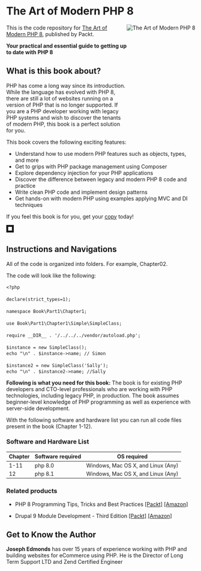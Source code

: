 # The Art of Modern PHP 8

<a href="https://www.packtpub.com/product/the-art-of-modern-php-8/9781800566156"><img src="https://static.packt-cdn.com/products/9781800566156/cover/smaller" alt="The Art of Modern PHP 8" height="256px" align="right"></a>

This is the code repository for [The Art of Modern PHP 8](https://www.packtpub.com/product/the-art-of-modern-php-8/9781800566156), published by Packt.

**Your practical and essential guide to getting up to date with PHP 8**

## What is this book about?
PHP has come a long way since its introduction. While the language has evolved with PHP 8, there are still a lot of websites running on a version of PHP that is no longer supported. If you are a PHP developer working with legacy PHP systems and wish to discover the tenants of modern PHP, this book is a perfect solution for you.

This book covers the following exciting features: 
* Understand how to use modern PHP features such as objects, types, and more
* Get to grips with PHP package management using Composer
* Explore dependency injection for your PHP applications
* Discover the difference between legacy and modern PHP 8 code and practice
* Write clean PHP code and implement design patterns
* Get hands-on with modern PHP using examples applying MVC and DI techniques

If you feel this book is for you, get your [copy](https://www.amazon.com/dp/1800566158) today!

<a href="https://www.packtpub.com/?utm_source=github&utm_medium=banner&utm_campaign=GitHubBanner"><img src="https://raw.githubusercontent.com/PacktPublishing/GitHub/master/GitHub.png" 
alt="https://www.packtpub.com/" border="5" /></a>


## Instructions and Navigations
All of the code is organized into folders. For example, Chapter02.

The code will look like the following:
```
<?php

declare(strict_types=1);

namespace Book\Part1\Chapter1;

use Book\Part1\Chapter1\Simple\SimpleClass;

require __DIR__ . '/../../../vendor/autoload.php';

$instance = new SimpleClass();
echo "\n" . $instance->name; // Simon

$instance2 = new SimpleClass('Sally');
echo "\n" . $instance2->name; //Sally
```

**Following is what you need for this book:**
	The book is for existing PHP developers and CTO-level professionals who are working with PHP technologies, including legacy PHP, in production. The book assumes beginner-level knowledge of PHP programming as well as experience with server-side development.

With the following software and hardware list you can run all code files present in the book (Chapter 1-12).

### Software and Hardware List

| Chapter  | Software required                   | OS required                        |
| -------- | ------------------------------------| -----------------------------------|
| 1-11        | php 8.0                    | Windows, Mac OS X, and Linux (Any) |
| 12        | php 8.1          | Windows, Mac OS X, and Linux (Any) |

### Related products <Other books you may enjoy>
* PHP 8 Programming Tips, Tricks and Best Practices [[Packt]](https://www.packtpub.com/product/php-8-programming-tips-tricks-and-best-practices/9781801071871) [[Amazon]](https://www.amazon.com/dp/180107187X)

* Drupal 9 Module Development - Third Edition [[Packt]](https://www.packtpub.com/product/drupal-9-module-development-third-edition/9781800204621) [[Amazon]](https://www.amazon.com/dp/1800204620)

## Get to Know the Author
**Joseph Edmonds**
has over 15 years of experience working with PHP and building websites for eCommerce using PHP. He is the Director of Long Term Support LTD and Zend Certified Engineer


